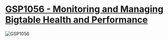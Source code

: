 # [GSP1056 - Monitoring and Managing Bigtable Health and Performance](https://www.cloudskillsboost.google/games/5130/labs/33477)

![GSP1056](GSP1056.png)
